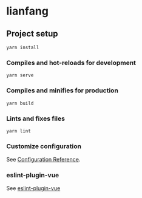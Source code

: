 # lianfang

## Project setup
```
yarn install
```

### Compiles and hot-reloads for development
```
yarn serve
```

### Compiles and minifies for production
```
yarn build
```

### Lints and fixes files
```
yarn lint
```

### Customize configuration
See [Configuration Reference](https://cli.vuejs.org/config/).

### eslint-plugin-vue
See [eslint-plugin-vue](https://eslint.vuejs.org/rules/no-v-model-argument.html)
